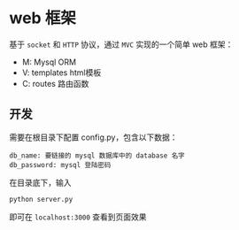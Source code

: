 # web 框架

基于 `socket` 和 `HTTP` 协议，通过 `MVC` 实现的一个简单 web 框架：

- M: Mysql ORM
- V: templates html模板
- C: routes 路由函数

## 开发

需要在根目录下配置 config.py，包含以下数据：

    db_name: 要链接的 mysql 数据库中的 database 名字
    db_password: mysql 登陆密码

在目录底下，输入

    python server.py

即可在 `localhost:3000` 查看到页面效果